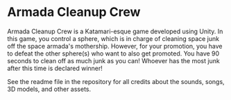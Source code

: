 # Armada Cleanup Crew
Armada Cleanup Crew is a Katamari-esque game developed using Unity. In this game, you control a sphere, which is in charge of cleaning space junk off the space armada's mothership. However, for your promotion, you have to defeat the other sphere(s) who want to also get promoted. You have 90 seconds to clean off as much junk as you can! Whoever has the most junk after this time is declared winner!

See the readme file in the repository for all credits about the sounds, songs, 3D models, and other assets.
